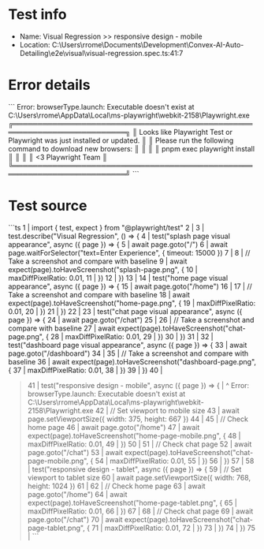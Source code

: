 # Test info

- Name: Visual Regression >> responsive design - mobile
- Location: C:\Users\rrome\Documents\Development\Convex-AI-Auto-Detailing\e2e\visual\visual-regression.spec.ts:41:7

# Error details

\`\`\`
Error: browserType.launch: Executable doesn't exist at C:\Users\rrome\AppData\Local\ms-playwright\webkit-2158\Playwright.exe
╔═════════════════════════════════════════════════════════════════════════╗
║ Looks like Playwright Test or Playwright was just installed or updated. ║
║ Please run the following command to download new browsers:              ║
║                                                                         ║
║     pnpm exec playwright install                                        ║
║                                                                         ║
║ <3 Playwright Team                                                      ║
╚═════════════════════════════════════════════════════════════════════════╝
\`\`\`

# Test source

\`\`\`ts
   1 | import { test, expect } from "@playwright/test"
   2 |
   3 | test.describe("Visual Regression", () => {
   4 |   test("splash page visual appearance", async ({ page }) => {
   5 |     await page.goto("/")
   6 |     await page.waitForSelector("text=Enter Experience", { timeout: 15000 })
   7 |
   8 |     // Take a screenshot and compare with baseline
   9 |     await expect(page).toHaveScreenshot("splash-page.png", {
  10 |       maxDiffPixelRatio: 0.01,
  11 |     })
  12 |   })
  13 |
  14 |   test("home page visual appearance", async ({ page }) => {
  15 |     await page.goto("/home")
  16 |
  17 |     // Take a screenshot and compare with baseline
  18 |     await expect(page).toHaveScreenshot("home-page.png", {
  19 |       maxDiffPixelRatio: 0.01,
  20 |     })
  21 |   })
  22 |
  23 |   test("chat page visual appearance", async ({ page }) => {
  24 |     await page.goto("/chat")
  25 |
  26 |     // Take a screenshot and compare with baseline
  27 |     await expect(page).toHaveScreenshot("chat-page.png", {
  28 |       maxDiffPixelRatio: 0.01,
  29 |     })
  30 |   })
  31 |
  32 |   test("dashboard page visual appearance", async ({ page }) => {
  33 |     await page.goto("/dashboard")
  34 |
  35 |     // Take a screenshot and compare with baseline
  36 |     await expect(page).toHaveScreenshot("dashboard-page.png", {
  37 |       maxDiffPixelRatio: 0.01,
  38 |     })
  39 |   })
  40 |
> 41 |   test("responsive design - mobile", async ({ page }) => {
     |       ^ Error: browserType.launch: Executable doesn't exist at C:\Users\rrome\AppData\Local\ms-playwright\webkit-2158\Playwright.exe
  42 |     // Set viewport to mobile size
  43 |     await page.setViewportSize({ width: 375, height: 667 })
  44 |
  45 |     // Check home page
  46 |     await page.goto("/home")
  47 |     await expect(page).toHaveScreenshot("home-page-mobile.png", {
  48 |       maxDiffPixelRatio: 0.01,
  49 |     })
  50 |
  51 |     // Check chat page
  52 |     await page.goto("/chat")
  53 |     await expect(page).toHaveScreenshot("chat-page-mobile.png", {
  54 |       maxDiffPixelRatio: 0.01,
  55 |     })
  56 |   })
  57 |
  58 |   test("responsive design - tablet", async ({ page }) => {
  59 |     // Set viewport to tablet size
  60 |     await page.setViewportSize({ width: 768, height: 1024 })
  61 |
  62 |     // Check home page
  63 |     await page.goto("/home")
  64 |     await expect(page).toHaveScreenshot("home-page-tablet.png", {
  65 |       maxDiffPixelRatio: 0.01,
  66 |     })
  67 |
  68 |     // Check chat page
  69 |     await page.goto("/chat")
  70 |     await expect(page).toHaveScreenshot("chat-page-tablet.png", {
  71 |       maxDiffPixelRatio: 0.01,
  72 |     })
  73 |   })
  74 | })
  75 |
\`\`\`
